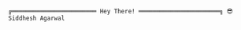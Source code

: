 <article class="markdown-body entry-content container-lg f5" itemprop="text"><div class="snippet-clipboard-content notranslate position-relative overflow-auto" data-snippet-clipboard-copy-content="╔════════════════════════ Hey There! ═══════════════════════╗ 😎 Subraya Hegde
║ I'm a Sr. Project Management pro from Bangalore, India.   ║ ┣━━ 💻 App/Web development
║                                                           ║ ┃   ┣━━ ⭐ JS/TS, Angular, Vue, React, Next, Node.js 
║ My areas of interest are AI/ML, LLMs, Python, Backend,    ║ ┃   ┣━━ ⭐ Python, Django, Flask, FastAPI
║ Web Development,Cloud, REST APIs, blah, blah, anything    ║ ┃   ┗━━ ⭐ PHP, Laravel
║                                                           ║ ┃   ┗━━ ⭐ Dotnet, J2EE                     
║ related to computer programming out there.                ║ ┣━━ 🔢 Project Management
║                                                           ║ ┣━━ 🤖 AI/ML/NLP/GenAI
╚═══════════════════════════════════════════════════════════╝ ┗━━ 🔒 Cybersecurity"><pre lang="plaintext" class="notranslate"><code>╔════════════════════════ Hey There! ═══════════════════════╗ 😎 Siddhesh Agarwal     
</code></pre></div>
